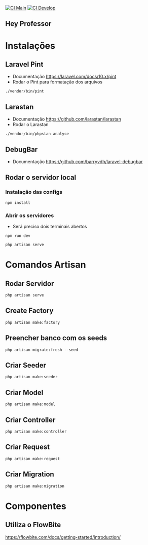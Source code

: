 [![CI Main](https://github.com/FelipeDias28/hey-professor/actions/workflows/laravel.yml/badge.svg?branch=develop)](https://github.com/FelipeDias28/hey-professor/actions/workflows/laravel.yml)
[![CI Develop](https://github.com/FelipeDias28/hey-professor/actions/workflows/laravel.yml/badge.svg?branch=develop)](https://github.com/FelipeDias28/hey-professor/actions/workflows/laravel.yml)
## Hey Professor

# Instalações
## Laravel Pint
- Documentação
https://laravel.com/docs/10.x/pint
- Rodar o Pint para formatação dos arquivos
```
./vendor/bin/pint
```

## Larastan
- Documentação
https://github.com/larastan/larastan
- Rodar o Larastan
```
./vendor/bin/phpstan analyse
```
## DebugBar
- Documentação
https://github.com/barryvdh/laravel-debugbar

## Rodar o servidor local
### Instalação das configs
```
npm install 
```

### Abrir os servidores
- Será preciso dois terminais abertos
```
npm run dev
```
```
php artisan serve
```

# Comandos Artisan

## Rodar Servidor
```
php artisan serve
```

## Create Factory
```
php artisan make:factory
```

## Preencher banco com os seeds
```
php artisan migrate:fresh --seed
```

## Criar Seeder
```
php artisan make:seeder
```

## Criar Model
```
php artisan make:model
```

## Criar Controller
```
php artisan make:controller
```

## Criar Request
```
php artisan make:request
```

## Criar Migration
```
php artisan make:migration
```

# Componentes
## Utiliza o FlowBite
https://flowbite.com/docs/getting-started/introduction/